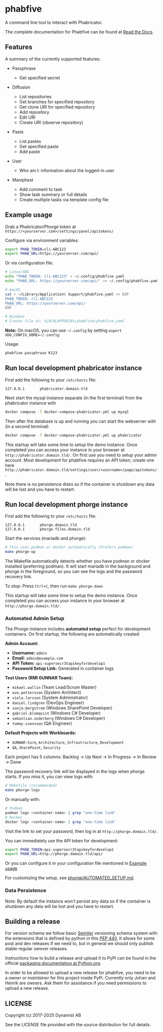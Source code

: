 # phabfive

A command line tool to interact with Phabricator.

The complete documentation for Phabfive can be found at [Read the Docs](https://phabfive.readthedocs.io/en/latest/).

## Features

A summary of the currently supported features:

- Passphrase
  - Get specified secret

- Diffusion
  - List repositories
  - Get branches for specified repository
  - Get clone URI for specified repository
  - Add repository
  - Edit URI
  - Create URI (observe repository)

- Paste
  - List pastes
  - Get specified paste
  - Add paste

- User
  - Who am I: information about the logged-in user

- Maniphest
  - Add comment to task
  - Show task summary or full details
  - Create multiple tasks via template config file

## Example usage

Grab a Phabricator/Phorge token at `https://<yourserver.com>/settings/panel/apitokens/`

Configure via environment variables:

```bash
export PHAB_TOKEN=cli-ABC123
export PHAB_URL=https://yourserver.com/api/
```

Or via configuration file:

```bash
# Linux/XDG
echo "PHAB_TOKEN: cli-ABC123" > ~/.config/phabfive.yaml
echo "PHAB_URL: https://yourserver.com/api/" >> ~/.config/phabfive.yaml

# macOS
cat > ~/Library/Application\ Support/phabfive.yaml << EOF
PHAB_TOKEN: cli-ABC123
PHAB_URL: https://yourserver.com/api/
EOF

# Windows
# Create file at: %LOCALAPPDATA%\phabfive\phabfive.yaml
```

**Note:** On macOS, you can use `~/.config` by setting `export XDG_CONFIG_HOME=~/.config`

Usage:

```bash
phabfive passphrase K123
```

## Run local development phabricator instance

First add the following to your `/etc/hosts` file:

```text
127.0.0.1       phabricator.domain.tld
```

Next start the mysql instance separate (in the first terminal) from the phabricator instance with

```bash
docker compose -f docker-compose-phabricator.yml up mysql
```

Then after the database is up and running you can start the webserver with (in a second terminal)

```bash
docker compose -f docker-compose-phabricator.yml up phabricator
```

This startup will take some time to setup the demo instance. Once completed you can access your instance in your browser at `http://phabricator.domain.tld/`. On first use you need to setup your admin account. Most development for phabfive requires an API token, create one here `http://phabricator.domain.tld/settings/user/<username>/page/apitokens/`.

Note there is no persistence disks so if the container is shutdown any data will be lost and you have to restart.


## Run local development phorge instance

First add the following to your `/etc/hosts` file:

```text
127.0.0.1       phorge.domain.tld
127.0.0.1       phorge-files.domain.tld
```

Start the services (mariadb and phorge):

```bash
# This uses podman or docker automatically (Prefers podman)
make phorge-up
```

The Makefile automatically detects whether you have podman or docker installed (preferring podman). It will start mariadb in the background and phorge in the foreground, so you can see the logs and the password recovery link.

To stop: Press `Ctrl+C`, then run `make phorge-down`

This startup will take some time to setup the demo instance. Once completed you can access your instance in your browser at `http://phorge.domain.tld/`.

### Automated Admin Setup

The Phorge instance includes **automated setup** perfect for development containers. On first startup, the following are automatically created:

**Admin Account:**
- **Username:** `admin`
- **Email:** `admin@example.com`
- **API Token:** `api-supersecr3tapikeyfordevelop1`
- **Password Setup Link:** Generated in container logs

**Test Users (RMI GUNNAR Team):**
- `mikael.wallin` (Team Lead/Scrum Master)
- `ove.pettersson` (System Architect)
- `viola.larsson` (System Administrator)
- `daniel.lindgren` (DevOps Engineer)
- `sonja.bergstrom` (Windows SharePoint Developer)
- `gabriel.blomqvist` (Windows C# Developer)
- `sebastian.soderberg` (Windows C# Developer)
- `tommy.svensson` (QA Engineer)

**Default Projects with Workboards:**
- `GUNNAR-Core`, `Architecture`, `Infrastructure`, `Development`
- `QA`, `SharePoint`, `Security`

Each project has 5 columns: Backlog → Up Next → In Progress → In Review → Done

The password recovery link will be displayed in the logs when phorge starts. If you miss it, you can view logs with:

```bash
# Makefile (recommended)
make phorge-logs
```

Or manually with:
```bash
# Podman
podman logs <container-name> | grep "one-time link"
# Docker
docker logs <container-name> | grep "one-time link"
```

Visit the link to set your password, then log in at `http://phorge.domain.tld/`.

You can immediately use the API token for development:

```bash
export PHAB_TOKEN=api-supersecr3tapikeyfordevelop1
export PHAB_URL=http://phorge.domain.tld/api/
```
Or you can configure it in your configuration file mentioned in [Example usage](#example-usage)

For customizing the setup, see [phorge/AUTOMATED_SETUP.md](phorge/AUTOMATED_SETUP.md).

### Data Persistence

Note: By default the instance won't persist any data so if the container is shutdown any data will be lost and you have to restart.

## Building a release

For version schema we follow basic [SemVer](https://semver.org/) versioning schema system with the extensions that is defined by python in this [PEP 440](https://peps.python.org/pep-0440/). It allows for some post and dev releases if we need to, but in general we should only publish stable regular semver releases.

Instructions how to build a release and upload it to PyPi can be found in the official [packaging documentation at Python.org](https://packaging.python.org/en/latest/tutorials/packaging-projects/).

In order to be allowed to upload a new release for phabfive, you need to be a *owner* or *maintainer* for this project inside PyPi. Currently only Johan and Henrik are owners. Ask them for assistance if you need permissions to upload a new release.

## LICENSE

Copyright (c) 2017-2025 Dynamist AB

See the LICENSE file provided with the source distribution for full details.
